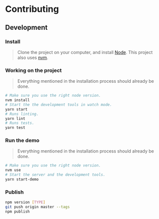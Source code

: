 # Contributing

## Development

### Install

> Clone the project on your computer, and install [Node](https://nodejs.org).
> This project also uses
> [nvm](https://github.com/springload/frontend-starter-kit/blob/master/docs/useful-tooling.md#nvm).

### Working on the project

> Everything mentioned in the installation process should already be done.

```sh
# Make sure you use the right node version.
nvm install
# Start the the development tools in watch mode.
yarn start
# Runs linting.
yarn lint
# Runs tests.
yarn test
```

### Run the demo

> Everything mentioned in the installation process should already be done.

```sh
# Make sure you use the right node version.
nvm use
# Start the server and the development tools.
yarn start-demo
```

### Publish

```sh
npm version [TYPE]
git push origin master --tags
npm publish
```
